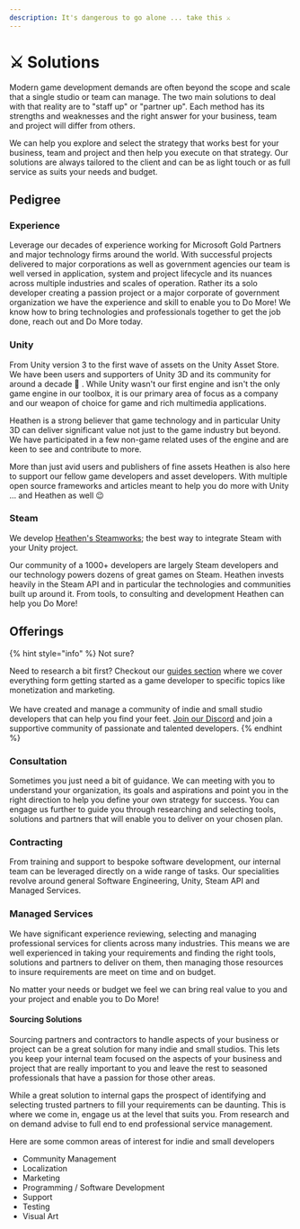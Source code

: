 ```yaml
---
description: It's dangerous to go alone ... take this ⚔️
---
```


# ⚔ Solutions

Modern game development demands are often beyond the scope and scale that a single studio or team can manage. The two main solutions to deal with that reality are to "staff up" or "partner up". Each method has its strengths and weaknesses and the right answer for your business, team and project will differ from others.&#x20;

We can help you explore and select the strategy that works best for your business, team and project and then help you execute on that strategy. Our solutions are always tailored to the client and can be as light touch or as full service as suits your needs and budget.

## Pedigree

### Experience

Leverage our decades of experience working for Microsoft Gold Partners and major technology firms around the world. With successful projects delivered to major corporations as well as government agencies our team is well versed in application, system and project lifecycle and its nuances across multiple industries and scales of operation. Rather its a solo developer creating a passion project or a major corporate of government organization we have the experience and skill to enable you to Do More! We know how to bring technologies and professionals together to get the job done, reach out and Do More today.

### Unity

From Unity version 3 to the first wave of assets on the Unity Asset Store. We have been users and supporters of Unity 3D and its community for around a decade 🤪 . While Unity wasn't our first engine and isn't the only game engine in our toolbox, it is our primary area of focus as a company and our weapon of choice for game and rich multimedia applications.&#x20;

Heathen is a strong believer that game technology and in particular Unity 3D can deliver significant value not just to the game industry but beyond. We have participated in a few non-game related uses of the engine and are keen to see and contribute to more.

More than just avid users and publishers of fine assets Heathen is also here to support our fellow game developers and asset developers. With multiple open source frameworks and articles meant to help you do more with Unity … and Heathen as well 😉

### Steam

We develop [Heathen's Steamworks](../assets/steamworks/); the best way to integrate Steam with your Unity project.&#x20;

Our community of a 1000+ developers are largely Steam developers and our technology powers dozens of great games on Steam. Heathen invests heavily in the Steam API and in particular the technologies and communities built up around it. From tools, to consulting and development Heathen can help you Do More!

## Offerings

{% hint style="info" %}
Not sure?

Need to research a bit first? Checkout our [guides section](../company/concepts/) where we cover everything form getting started as a game developer to specific topics like monetization and marketing.\
\
We have created and manage a community of indie and small studio developers that can help you find your feet. [Join our Discord](https://discord.gg/6X3xrRc) and join a supportive community of passionate and talented developers.
{% endhint %}

### Consultation

Sometimes you just need a bit of guidance. We can meeting with you to understand your organization, its goals and aspirations and point you in the right direction to help you define your own strategy for success. You can engage us further to guide you through researching and selecting tools, solutions and partners that will enable you to deliver on your chosen plan.

### Contracting

From training and support to bespoke software development, our internal team can be leveraged directly on a wide range of tasks. Our specialities revolve around general Software Engineering, Unity, Steam API and Managed Services.

### Managed Services

We have significant experience reviewing, selecting and managing professional services for clients across many industries. This means we are well experienced in taking your requirements and finding the right tools, solutions and partners to deliver on them, then managing those resources to insure requirements are meet on time and on budget.

No matter your needs or budget we feel we can bring real value to you and your project and enable you to Do More!

#### Sourcing Solutions

Sourcing partners and contractors to handle aspects of your business or project can be a great solution for many indie and small studios. This lets you keep your internal team focused on the aspects of your business and project that are really important to you and leave the rest to seasoned professionals that have a passion for those other areas.

While a great solution to internal gaps the prospect of identifying and selecting trusted partners to fill your requirements can be daunting. This is where we come in, engage us at the level that suits you. From research and on demand advise to full end to end professional service management.&#x20;

Here are some common areas of interest for indie and small developers

* Community Management
* Localization
* Marketing
* Programming / Software Development
* Support
* Testing
* Visual Art
